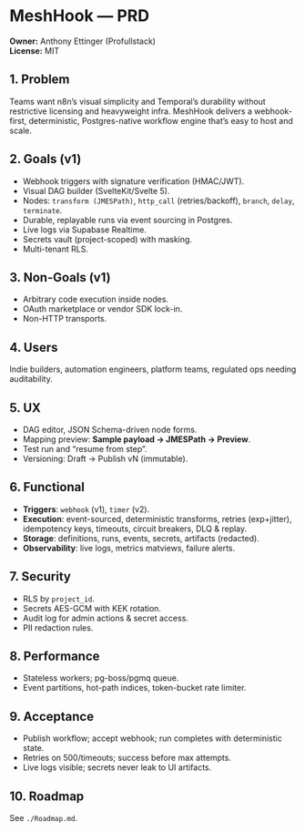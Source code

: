 # MeshHook — PRD

**Owner:** Anthony Ettinger (Profullstack)  
**License:** MIT

## 1. Problem
Teams want n8n’s visual simplicity and Temporal’s durability without restrictive licensing and heavyweight infra. MeshHook delivers a webhook-first, deterministic, Postgres-native workflow engine that’s easy to host and scale.

## 2. Goals (v1)
- Webhook triggers with signature verification (HMAC/JWT).
- Visual DAG builder (SvelteKit/Svelte 5).
- Nodes: `transform (JMESPath)`, `http_call` (retries/backoff), `branch`, `delay`, `terminate`.
- Durable, replayable runs via event sourcing in Postgres.
- Live logs via Supabase Realtime.
- Secrets vault (project-scoped) with masking.
- Multi-tenant RLS.

## 3. Non-Goals (v1)
- Arbitrary code execution inside nodes.
- OAuth marketplace or vendor SDK lock-in.
- Non-HTTP transports.

## 4. Users
Indie builders, automation engineers, platform teams, regulated ops needing auditability.

## 5. UX
- DAG editor, JSON Schema-driven node forms.
- Mapping preview: **Sample payload → JMESPath → Preview**.
- Test run and “resume from step”.
- Versioning: Draft → Publish vN (immutable).

## 6. Functional
- **Triggers**: `webhook` (v1), `timer` (v2).
- **Execution**: event-sourced, deterministic transforms, retries (exp+jitter), idempotency keys, timeouts, circuit breakers, DLQ & replay.
- **Storage**: definitions, runs, events, secrets, artifacts (redacted).
- **Observability**: live logs, metrics matviews, failure alerts.

## 7. Security
- RLS by `project_id`.
- Secrets AES-GCM with KEK rotation.
- Audit log for admin actions & secret access.
- PII redaction rules.

## 8. Performance
- Stateless workers; pg-boss/pgmq queue.
- Event partitions, hot-path indices, token-bucket rate limiter.

## 9. Acceptance
- Publish workflow; accept webhook; run completes with deterministic state.
- Retries on 500/timeouts; success before max attempts.
- Live logs visible; secrets never leak to UI artifacts.

## 10. Roadmap
See `./Roadmap.md`.
